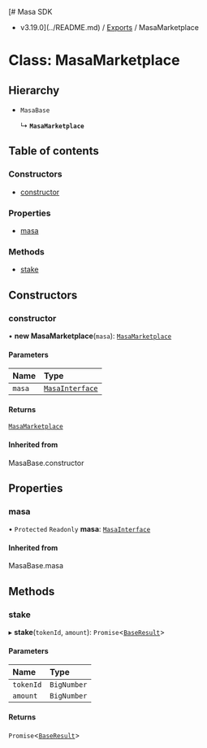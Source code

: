 [# Masa SDK
 - v3.19.0](../README.md) / [Exports](../modules.md) / MasaMarketplace

# Class: MasaMarketplace

## Hierarchy

- `MasaBase`

  ↳ **`MasaMarketplace`**

## Table of contents

### Constructors

- [constructor](MasaMarketplace.md#constructor)

### Properties

- [masa](MasaMarketplace.md#masa)

### Methods

- [stake](MasaMarketplace.md#stake)

## Constructors

### constructor

• **new MasaMarketplace**(`masa`): [`MasaMarketplace`](MasaMarketplace.md)

#### Parameters

| Name | Type |
| :------ | :------ |
| `masa` | [`MasaInterface`](../interfaces/MasaInterface.md) |

#### Returns

[`MasaMarketplace`](MasaMarketplace.md)

#### Inherited from

MasaBase.constructor

## Properties

### masa

• `Protected` `Readonly` **masa**: [`MasaInterface`](../interfaces/MasaInterface.md)

#### Inherited from

MasaBase.masa

## Methods

### stake

▸ **stake**(`tokenId`, `amount`): `Promise`\<[`BaseResult`](../interfaces/BaseResult.md)\>

#### Parameters

| Name | Type |
| :------ | :------ |
| `tokenId` | `BigNumber` |
| `amount` | `BigNumber` |

#### Returns

`Promise`\<[`BaseResult`](../interfaces/BaseResult.md)\>
